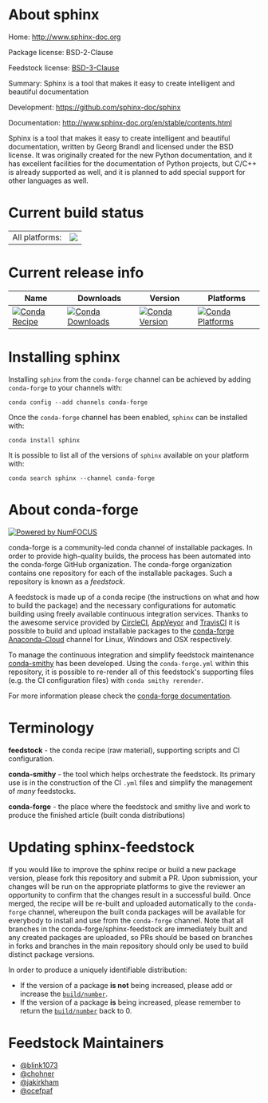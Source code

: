 About sphinx
============

Home: http://www.sphinx-doc.org

Package license: BSD-2-Clause

Feedstock license: [BSD-3-Clause](https://github.com/conda-forge/sphinx-feedstock/blob/master/LICENSE.txt)

Summary: Sphinx is a tool that makes it easy to create intelligent and beautiful documentation

Development: https://github.com/sphinx-doc/sphinx

Documentation: http://www.sphinx-doc.org/en/stable/contents.html

Sphinx is a tool that makes it easy to create intelligent and beautiful documentation,
written by Georg Brandl and licensed under the BSD license.
It was originally created for the new Python documentation, and it has excellent
facilities for the documentation of Python projects, but C/C++ is already supported
as well, and it is planned to add special support for other languages as well.


Current build status
====================


<table><tr><td>All platforms:</td>
    <td>
      <a href="https://dev.azure.com/conda-forge/feedstock-builds/_build/latest?definitionId=1949&branchName=master">
        <img src="https://dev.azure.com/conda-forge/feedstock-builds/_apis/build/status/sphinx-feedstock?branchName=master">
      </a>
    </td>
  </tr>
</table>

Current release info
====================

| Name | Downloads | Version | Platforms |
| --- | --- | --- | --- |
| [![Conda Recipe](https://img.shields.io/badge/recipe-sphinx-green.svg)](https://anaconda.org/conda-forge/sphinx) | [![Conda Downloads](https://img.shields.io/conda/dn/conda-forge/sphinx.svg)](https://anaconda.org/conda-forge/sphinx) | [![Conda Version](https://img.shields.io/conda/vn/conda-forge/sphinx.svg)](https://anaconda.org/conda-forge/sphinx) | [![Conda Platforms](https://img.shields.io/conda/pn/conda-forge/sphinx.svg)](https://anaconda.org/conda-forge/sphinx) |

Installing sphinx
=================

Installing `sphinx` from the `conda-forge` channel can be achieved by adding `conda-forge` to your channels with:

```
conda config --add channels conda-forge
```

Once the `conda-forge` channel has been enabled, `sphinx` can be installed with:

```
conda install sphinx
```

It is possible to list all of the versions of `sphinx` available on your platform with:

```
conda search sphinx --channel conda-forge
```


About conda-forge
=================

[![Powered by NumFOCUS](https://img.shields.io/badge/powered%20by-NumFOCUS-orange.svg?style=flat&colorA=E1523D&colorB=007D8A)](http://numfocus.org)

conda-forge is a community-led conda channel of installable packages.
In order to provide high-quality builds, the process has been automated into the
conda-forge GitHub organization. The conda-forge organization contains one repository
for each of the installable packages. Such a repository is known as a *feedstock*.

A feedstock is made up of a conda recipe (the instructions on what and how to build
the package) and the necessary configurations for automatic building using freely
available continuous integration services. Thanks to the awesome service provided by
[CircleCI](https://circleci.com/), [AppVeyor](https://www.appveyor.com/)
and [TravisCI](https://travis-ci.com/) it is possible to build and upload installable
packages to the [conda-forge](https://anaconda.org/conda-forge)
[Anaconda-Cloud](https://anaconda.org/) channel for Linux, Windows and OSX respectively.

To manage the continuous integration and simplify feedstock maintenance
[conda-smithy](https://github.com/conda-forge/conda-smithy) has been developed.
Using the ``conda-forge.yml`` within this repository, it is possible to re-render all of
this feedstock's supporting files (e.g. the CI configuration files) with ``conda smithy rerender``.

For more information please check the [conda-forge documentation](https://conda-forge.org/docs/).

Terminology
===========

**feedstock** - the conda recipe (raw material), supporting scripts and CI configuration.

**conda-smithy** - the tool which helps orchestrate the feedstock.
                   Its primary use is in the construction of the CI ``.yml`` files
                   and simplify the management of *many* feedstocks.

**conda-forge** - the place where the feedstock and smithy live and work to
                  produce the finished article (built conda distributions)


Updating sphinx-feedstock
=========================

If you would like to improve the sphinx recipe or build a new
package version, please fork this repository and submit a PR. Upon submission,
your changes will be run on the appropriate platforms to give the reviewer an
opportunity to confirm that the changes result in a successful build. Once
merged, the recipe will be re-built and uploaded automatically to the
`conda-forge` channel, whereupon the built conda packages will be available for
everybody to install and use from the `conda-forge` channel.
Note that all branches in the conda-forge/sphinx-feedstock are
immediately built and any created packages are uploaded, so PRs should be based
on branches in forks and branches in the main repository should only be used to
build distinct package versions.

In order to produce a uniquely identifiable distribution:
 * If the version of a package **is not** being increased, please add or increase
   the [``build/number``](https://conda.io/docs/user-guide/tasks/build-packages/define-metadata.html#build-number-and-string).
 * If the version of a package **is** being increased, please remember to return
   the [``build/number``](https://conda.io/docs/user-guide/tasks/build-packages/define-metadata.html#build-number-and-string)
   back to 0.

Feedstock Maintainers
=====================

* [@blink1073](https://github.com/blink1073/)
* [@chohner](https://github.com/chohner/)
* [@jakirkham](https://github.com/jakirkham/)
* [@ocefpaf](https://github.com/ocefpaf/)

